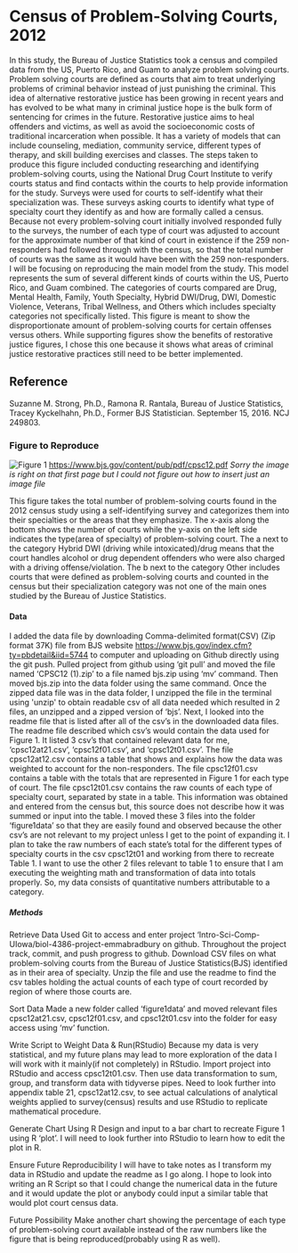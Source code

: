 # Census of Problem-Solving Courts, 2012
In this study, the Bureau of Justice Statistics took a census and compiled data from the US, Puerto Rico, and Guam to analyze problem solving courts. Problem solving courts are defined as courts that aim to treat underlying problems of criminal behavior instead of just punishing the criminal. This idea of alternative restorative justice has been growing in recent years and has evolved to be what many in criminal justice hope is the bulk form of sentencing for crimes in the future. Restorative justice aims to heal offenders and victims, as well as avoid the socioeconomic costs of traditional incarceration when possible. It has a variety of models that can include counseling, mediation, community service, different types of therapy, and skill building exercises and classes. The steps taken to produce this figure included conducting researching and identifying problem-solving courts, using the National Drug Court Institute to verify courts status and find contacts within the courts to help provide information for the study. Surveys were used for courts to self-identify what their specialization was. These surveys asking courts to identify what type of specialty court they identify as and how are formally called a census. Because not every problem-solving court initially involved responded fully to the surveys, the number of each type of court was adjusted to account for the approximate number of that kind of court in existence if the 259 non-responders had followed through with the census, so that the total number of courts was the same as it would have been with the 259 non-responders. I will be focusing on reproducing the main model from the study. This model represents the sum of several different kinds of courts within the US, Puerto Rico, and Guam combined. The categories of courts compared are Drug, Mental Health, Family, Youth Specialty, Hybrid DWI/Drug, DWI, Domestic Violence, Veterans, Tribal Wellness, and Others which includes specialty categories not specifically listed.  This figure is meant to show the disproportionate amount of problem-solving courts for certain offenses versus others. While supporting figures show the benefits of restorative justice figures, I chose this one because it shows what areas of criminal justice restorative practices still need to be better implemented. 
## Reference
Suzanne M. Strong, Ph.D., Ramona R. Rantala, Bureau of Justice Statistics, Tracey Kyckelhahn, Ph.D., Former BJS Statistician. September 15, 2016. NCJ 249803.

### Figure to Reproduce 
![Figure 1]()  https://www.bjs.gov/content/pub/pdf/cpsc12.pdf
*Sorry the image is right on that first page but I could not figure out how to insert just an image file*

This figure takes the total number of problem-solving courts found in the 2012 census study using a self-identifying survey and categorizes them into their specialties or the areas that they emphasize. The x-axis along the bottom shows the number of courts while the y-axis on the left side indicates the type(area of specialty) of problem-solving court. The a next to the category Hybrid DWI (driving while intoxicated)/drug means that the court handles alcohol or drug dependent offenders who were also charged with a driving offense/violation. The b next to the category Other includes courts that were defined as problem-solving courts and counted in the census but their specialization category was not one of the main ones studied by the Bureau of Justice Statistics. 

#### Data 
I added the data file by downloading Comma-delimited format(CSV) (Zip format 37K) file from BJS website https://www.bjs.gov/index.cfm?ty=pbdetail&iid=5744 to computer and uploading on Github directly using the git push. Pulled project from github using ‘git pull’ and moved the file named ‘CPSC12 (1).zip’ to a file named bjs.zip using ‘mv’ command. Then moved bjs.zip into the data folder using the same command. Once the zipped data file was in the data folder, I unzipped the file in the terminal using 'unzip' to obtain readable csv of all data needed which resulted in 2 files, an unzipped and a zipped version of ‘bjs’. 
Next, I looked into the readme file that is listed after all of the csv’s in the downloaded data files. The readme file described which csv’s would contain the data used for Figure 1. It listed 3 csv’s that contained relevant data for me, ‘cpsc12at21.csv’, ‘cpsc12f01.csv’, and ‘cpsc12t01.csv’. The file cpsc12at12.csv contains a table that shows and explains how the data was weighted to account for the non-responders. The file cpsc12f01.csv contains a table with the totals that are represented in Figure 1 for each type of court. The file cpsc12t01.csv contains the raw counts of each type of specialty court, separated by state in a table. This information was obtained and entered from the census but, this source does not describe how it was summed or input into the table. I moved these 3 files into the folder ‘figure1data’ so that they are easily found and observed because the other csv’s are not relevant to my project unless I get to the point of expanding it. 
I plan to take the raw numbers of each state’s total for the different types of specialty courts in the csv cpsc12t01 and working from there to recreate Table 1. I want to use the other 2 files relevant to table 1 to ensure that I am executing the weighting math and transformation of data into totals properly. So, my data consists of quantitative numbers attributable to a category.

##### Methods
Retrieve Data 
Used Git to access and enter project ‘Intro-Sci-Comp-UIowa/biol-4386-project-emmabradbury on github. Throughout the project track, commit, and push progress to github.
Download CSV files on what problem-solving courts from the Bureau of Justice Statistics(BJS) identified as in their area of specialty. 
Unzip the file and use the readme to find the csv tables holding the actual counts of each type of court recorded by region of where those courts are. 

Sort Data
	Made a new folder called ‘figure1data’ and moved relevant files cpsc12at21.csv, cpsc12f01.csv, and cpsc12t01.csv into the folder for easy access using ‘mv’ function. 

Write Script to Weight Data & Run(RStudio)
	Because my data is very statistical, and my future plans may lead to more exploration of the data I will work with it mainly(if not completely) in RStudio. Import project into RStudio and access cpsc12t01.csv. Then use data transformation to sum, group, and transform data with tidyverse pipes. 
Need to look further into appendix table 21, cpsc12at12.csv, to see actual calculations of analytical weights applied to survey(census) results and use RStudio to replicate mathematical procedure.

Generate Chart Using R
Design and input to a bar chart to recreate Figure 1 using R ‘plot’. I will need to look further into RStudio to learn how to edit the plot in R.

Ensure Future Reproducibility
	I will have to take notes as I transform my data in RStudio and update the readme as I go along. I hope to look into writing an R Script so that I could change the numerical data in the future and it would update the plot or anybody could input a similar table that would plot court census data.

Future Possibility
Make another chart showing the percentage of each type of problem-solving court available instead of the raw numbers like the figure that is being reproduced(probably using R as well). 
